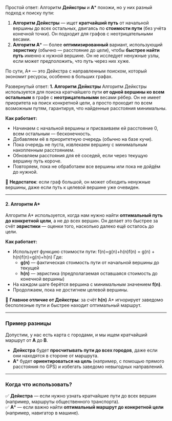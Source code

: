Простой ответ:
Алгоритм **Дейкстры** и **A*** похожи, но у них разный подход к поиску пути:
1. **Алгоритм Дейкстры** — ищет **кратчайший путь** от начальной вершины до всех остальных, двигаясь по **стоимости пути** (без учёта конечной точки). Он подходит для графов с неотрицательными весами.
2. **Алгоритм A*** — более **оптимизированный** вариант, использующий **эвристику** (обычно — расстояние до цели), чтобы **быстрее найти путь** именно к нужной вершине. Он не исследует ненужные узлы, если может предположить, что путь через них хуже.

По сути, A* — это Дейкстра с направленным поиском, который экономит ресурсы, особенно в больших графах.


Развернутый ответ:
**1. Алгоритм Дейкстры**
Алгоритм Дейкстры используется для поиска кратчайшего пути **от одной вершины ко всем остальным** в графе с **неотрицательными** весами рёбер. Он не имеет приоритета на поиск конкретной цели, а просто проходит по всем возможным путям, гарантируя, что найденные расстояния минимальны.

**Как работает:**
- Начинаем с начальной вершины и присваиваем ей расстояние 0, всем остальным — бесконечность.
- Добавляем её в приоритетную очередь (обычно на базе кучи).
- Пока очередь не пуста, извлекаем вершину с минимальным накопленным расстоянием.
- Обновляем расстояния для её соседей, если через текущую вершину путь короче.
- Повторяем, пока не обработаем все вершины или пока не дойдём до нужной.

📌 **Недостаток**: если граф большой, он может обходить ненужные вершины, даже если путь к целевой вершине уже очевиден.

---

#### **2. Алгоритм A***

Алгоритм A* используется, когда нам нужно найти **оптимальный путь до конкретной цели**, а не до всех вершин. Он делает это быстрее за счёт **эвристики** — оценки того, насколько далеко ещё осталось до цели.

**Как работает:**

- Использует функцию стоимости пути: f(n)=g(n)+h(n)f(n) = g(n) + h(n)f(n)=g(n)+h(n) Где:
    - **g(n)** — фактическая стоимость пути от начальной вершины до текущей
    - **h(n)** — эвристика (предполагаемая оставшаяся стоимость до конечной вершины)
- На каждом шаге берётся вершина с минимальным значением **f(n)**.
- Продолжаем, пока не достигнем целевой вершины.

📌 **Главное отличие от Дейкстры**: за счёт **h(n)** A* игнорирует заведомо бесполезные пути и быстрее находит оптимальный маршрут.

---

### **Пример разницы**

Допустим, у нас есть карта с городами, и мы ищем кратчайший маршрут от **A** до **B**.

- **Дейкстра** будет **просчитывать пути до всех городов**, даже если они находятся в стороне от маршрута.
- **A*** будет **ориентироваться на цель** (например, с помощью прямого расстояния по GPS) и избегать заведомо невыгодных направлений.

---

### **Когда что использовать?**

✅ **Дейкстра** — если нужно узнать кратчайшие пути до всех вершин (например, маршруты общественного транспорта).  
✅ **A*** — если важно найти **оптимальный маршрут до конкретной цели** (например, навигатор в машине).